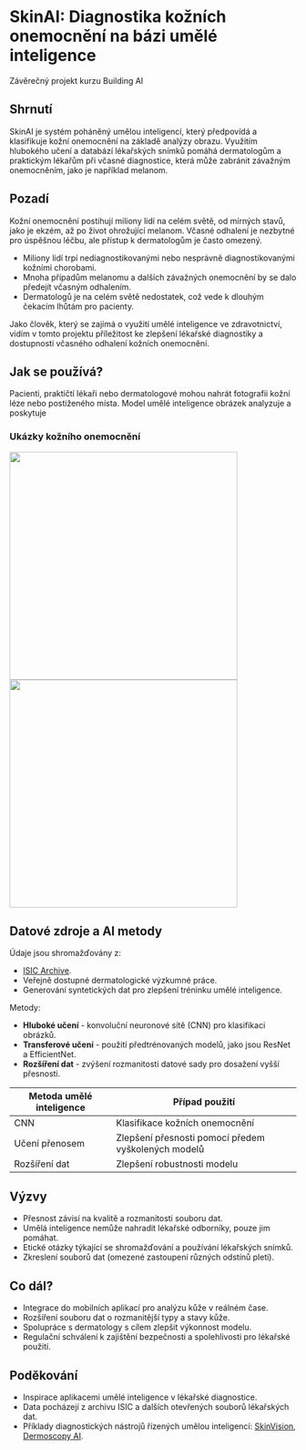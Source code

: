 <!-- Toto je šablona markdown pro závěrečný projekt kurzu Building AI, 
vytvořeného společností Reaktor Innovations a Helsinskou univerzitou. 
Zkopírujte šablonu, vložte ji do svého README na GitHubu a upravte! -->

# SkinAI: Diagnostika kožních onemocnění na bázi umělé inteligence

Závěrečný projekt kurzu Building AI

## Shrnutí
SkinAI je systém poháněný umělou inteligencí, který předpovídá a klasifikuje kožní onemocnění na základě analýzy obrazu. Využitím hlubokého učení a databází lékařských snímků pomáhá dermatologům a praktickým lékařům při včasné diagnostice, která může zabránit závažným onemocněním, jako je například melanom.

## Pozadí

Kožní onemocnění postihují miliony lidí na celém světě, od mírných stavů, jako je ekzém, až po život ohrožující melanom. Včasné odhalení je nezbytné pro úspěšnou léčbu, ale přístup k dermatologům je často omezený.

* Miliony lidí trpí nediagnostikovanými nebo nesprávně diagnostikovanými kožními chorobami.
* Mnoha případům melanomu a dalších závažných onemocnění by se dalo předejít včasným odhalením.
* Dermatologů je na celém světě nedostatek, což vede k dlouhým čekacím lhůtám pro pacienty.

Jako člověk, který se zajímá o využití umělé inteligence ve zdravotnictví, vidím v tomto projektu příležitost ke zlepšení lékařské diagnostiky a dostupnosti včasného odhalení kožních onemocnění.


## Jak se používá?

Pacienti, praktičtí lékaři nebo dermatologové mohou nahrát fotografii kožní léze nebo postiženého místa. Model umělé inteligence obrázek analyzuje a poskytuje

### Ukázky kožního onemocnění

<img src="https://www.proalergiky.cz/CMTrade/media/static-media/9d95e4be-19b7-496b-8f8c-2294adbfda2b@w1200.webp" width="400">
<img src="https://www.dermanet.cz/files/obrazky/choroby/melanom-foto2.jpg" width="400">

## Datové zdroje a AI metody

Údaje jsou shromažďovány z:
* [ISIC Archive](https://www.isic-archive.com/).
* Veřejně dostupné dermatologické výzkumné práce.
* Generování syntetických dat pro zlepšení tréninku umělé inteligence.

Metody:
* **Hluboké učení** - konvoluční neuronové sítě (CNN) pro klasifikaci obrázků.
* **Transferové učení** - použití předtrénovaných modelů, jako jsou ResNet a EfficientNet.
* **Rozšíření dat** - zvýšení rozmanitosti datové sady pro dosažení vyšší přesnosti.

| Metoda umělé inteligence | Případ použití
| -------------- | --------------------- |
| CNN | Klasifikace kožních onemocnění |
| Učení přenosem | Zlepšení přesnosti pomocí předem vyškolených modelů |
| Rozšíření dat | Zlepšení robustnosti modelu |

## Výzvy

* Přesnost závisí na kvalitě a rozmanitosti souboru dat.
* Umělá inteligence nemůže nahradit lékařské odborníky, pouze jim pomáhat.
* Etické otázky týkající se shromažďování a používání lékařských snímků.
* Zkreslení souborů dat (omezené zastoupení různých odstínů pleti).

## Co dál?

* Integrace do mobilních aplikací pro analýzu kůže v reálném čase.
* Rozšíření souboru dat o rozmanitější typy a stavy kůže.
* Spolupráce s dermatology s cílem zlepšit výkonnost modelu.
* Regulační schválení k zajištění bezpečnosti a spolehlivosti pro lékařské použití.

## Poděkování

* Inspirace aplikacemi umělé inteligence v lékařské diagnostice.
* Data pocházejí z archivu ISIC a dalších otevřených souborů lékařských dat.
* Příklady diagnostických nástrojů řízených umělou inteligencí: [SkinVision](https://www.skinvision.com/), [Dermoscopy AI](https://www.dermoscopy.ai/).
